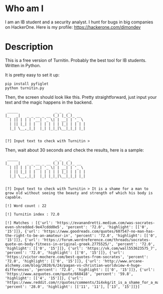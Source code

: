 # Who am I
I am an IB student and a security analyst. I hunt for bugs in big companies on HackerOne. Here is my profile: https://hackerone.com/dimondev

# Description
This is a free version of Turnitin. Probably the best tool for IB students.
Written in Python.

It is pretty easy to set it up:

```
pip install pyfiglet
python turnitin.py
```

Then, the screen should look like this. Pretty straightforward, just input your text and the magic happens in the backend.

```
 _____                 _ _   _
|_   _|   _ _ __ _ __ (_) |_(_)_ __
  | || | | | '__| '_ \| | __| | '_ \
  | || |_| | |  | | | | | |_| | | | |
  |_| \__,_|_|  |_| |_|_|\__|_|_| |_|


[?] Input text to check with Turnitin > 
```

Then, wait about 30 seconds and check the results, here is a sample:

```
 _____                 _ _   _
|_   _|   _ _ __ _ __ (_) |_(_)_ __
  | || | | | '__| '_ \| | __| | '_ \
  | || |_| | |  | | | | | |_| | | | |
  |_| \__,_|_|  |_| |_|_|\__|_|_| |_|


[?] Input text to check with Turnitin > It is a shame for a man to grow old without seeing the beauty and strength of which his body is capable.

[!] Word count : 22

[!] Turnitin index : 72.0

[!] Matches : [{'url': 'https://evanandretti.medium.com/was-socrates-even-shredded-9e47cddd0e5', 'percent': '72.0', 'highlight': [['0', '15']]}, {'url': 'https://www.goodreads.com/quotes/607547-no-man-has-the-right-to-be-an-amateur-in', 'percent': '72.0', 'highlight': [['0', '15']]}, {'url': 'https://forum.wordreference.com/threads/socrates-quote-on-body-fitness-in-original-greek.2775525/', 'percent': '72.0', 'highlight': [['0', '15']]}, {'url': 'https://vk.com/wall553623575_7', 'percent': '72.0', 'highlight': [['0', '15']]}, {'url': 'https://victor-mochere.com/best-quotes-from-socrates', 'percent': '72.0', 'highlight': [['0', '15']]}, {'url': 'http://www.arcane-alchemy.com/blog/2020/6/24/pagan-vs-christian-worldview-4-huge-differences', 'percent': '72.0', 'highlight': [['0', '15']]}, {'url': 'https://www.azquotes.com/quote/668418', 'percent': '59.8', 'highlight': [['4', '15']]}, {'url': 'https://www.reddit.com/r/quotes/comments/3i4xkg/it_is_a_shame_for_a_man_to_grow_old_without/', 'percent': '28.0', 'highlight': [['11', '11'], ['13', '15']]}]
```
